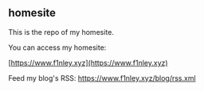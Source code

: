## homesite

This is the repo of my homesite.

You can access my homesite:

[https://www.f1nley.xyz](https://www.f1nley.xyz)

Feed my blog's RSS:
https://www.f1nley.xyz/blog/rss.xml
